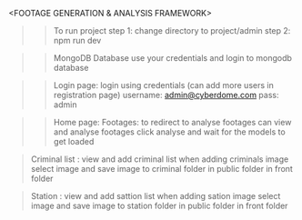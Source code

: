 <FOOTAGE GENERATION & ANALYSIS FRAMEWORK>

>>To run project
step 1: change directory to project/admin
step 2: npm run dev

>>MongoDB Database
use your credentials and login to mongodb database


>>Login page:
login using credentials
(can add more users in registration page)
username: admin@cyberdome.com
pass: admin

>>Home page:
>Footages: to redirect to analyse footages
        can view and analyse footages
        click analyse and wait for the models to get loaded

>Criminal list : view and add criminal list
                when adding criminals image select image and save image to criminal folder in public folder in front folder

>Station : view and add sattion list
                when adding sation image select image and save image to station folder in public folder in front folder